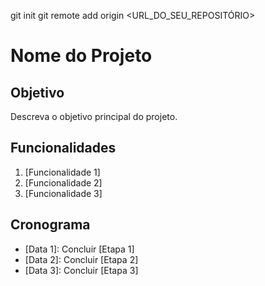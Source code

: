 git init
git remote add origin <URL_DO_SEU_REPOSITÓRIO>
# Nome do Projeto

## Objetivo
Descreva o objetivo principal do projeto.

## Funcionalidades
1. [Funcionalidade 1]
2. [Funcionalidade 2]
3. [Funcionalidade 3]

## Cronograma
- [Data 1]: Concluir [Etapa 1]
- [Data 2]: Concluir [Etapa 2]
- [Data 3]: Concluir [Etapa 3]
